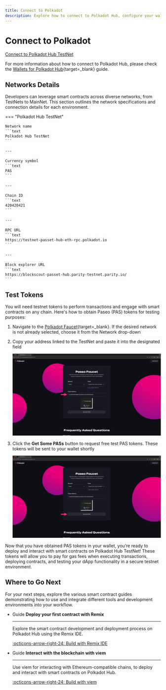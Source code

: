 ```yaml
---
title: Connect to Polkadot
description: Explore how to connect to Polkadot Hub, configure your wallet, and obtain test tokens for developing and testing smart contracts.
---
```


# Connect to Polkadot

<div class="button-wrapper">
    <a href="#" class="md-button connectMetaMask" value="paseoAssetHub">Connect to Polkadot Hub TestNet</a>
</div>

For more information about how to connect to Polkadot Hub, please check the [Wallets for Polkadot Hub](/develop/smart-contracts/wallets/){target=\_blank} guide.

## Networks Details

Developers can leverage smart contracts across diverse networks, from TestNets to MainNet. This section outlines the network specifications and connection details for each environment.

=== "Polkadot Hub TestNet"

    Network name
    ```text
    Polkadot Hub TestNet
    ```

    ---

    Currency symbol
    ```text
    PAS
    ```

    ---
    
    Chain ID
    ```text
    420420421
    ```

    ---
    
    RPC URL
    ```text
    https://testnet-passet-hub-eth-rpc.polkadot.io
    ```

    ---
    
    Block explorer URL
    ```text
    https://blockscout-passet-hub.parity-testnet.parity.io/
    ```


## Test Tokens

You will need testnet tokens to perform transactions and engage with smart contracts on any chain. Here's how to obtain Paseo (PAS) tokens for testing purposes:

1. Navigate to the [Polkadot Faucet](https://faucet.polkadot.io/?parachain=1111){target=\_blank}. If the desired network is not already selected, choose it from the Network drop-down

2. Copy your address linked to the TestNet and paste it into the designated field

    ![](/images/develop/smart-contracts/connect-to-polkadot/connect-to-polkadot-1.webp)

3. Click the **Get Some PASs** button to request free test PAS tokens. These tokens will be sent to your wallet shortly

    ![](/images/develop/smart-contracts/connect-to-polkadot/connect-to-polkadot-2.webp)

Now that you have obtained PAS tokens in your wallet, you’re ready to deploy and interact with smart contracts on Polkadot Hub TestNet! These tokens will allow you to pay for gas fees when executing transactions, deploying contracts, and testing your dApp functionality in a secure testnet environment. 

## Where to Go Next

For your next steps, explore the various smart contract guides demonstrating how to use and integrate different tools and development environments into your workflow.

<div class="grid cards" markdown>

-   <span class="badge guide">Guide</span> __Deploy your first contract with Remix__

    ---

    Explore the smart contract development and deployment process on Polkadot Hub using the Remix IDE.

    [:octicons-arrow-right-24: Build with Remix IDE](/develop/smart-contracts/dev-environments/remix/)

-   <span class="badge guide">Guide</span> __Interact with the blockchain with viem__

    ---

    Use viem for interacting with Ethereum-compatible chains, to deploy and interact with smart contracts on Polkadot Hub.

    [:octicons-arrow-right-24: Build with viem](/develop/smart-contracts/libraries/viem/)

</div>

